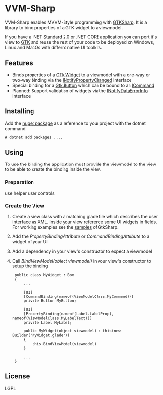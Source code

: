 # VVM-Sharp # 

VVM-Sharp enables MVVM-Style programming with [GTKSharp][]. It is a library to bind properties of a GTK widget to a viewmodel. 

If you have a .NET Standard 2.0 or .NET CORE application you can port it's view to [GTK][] and reuse the rest of your code to be deployed on Windows, Linux and MacOs with differnt native UI toolkits.

[GtkSharp]: https://github.com/GtkSharp/GtkSharp
[Gtk]: https://gtk.org

## Features ##
 * Binds properties of a [GTk.Widget][Gtk.Widget] to a viewmodel with a one-way or two-way binding via the [INotifyPropertyChanged][] interface
 * Special binding for a [Gtk.Button][] which can be bound to an [ICommand][]
 * Planned: Support validation of widgets via the [INotifyDataErrorInfo][] interface

 [Gtk.Widget]: https://google.de
 [Gtk.Button]: https://google.de
 [ICommand]: https://google.de
 [INotifyPropertyChanged]: https://google.de
 [INotifyDataErrorInfo]: https://google.de

## Installing ##
Add the [nuget package][1] as a reference to your project with the dotnet command

    # dotnet add packages ....

[1]: https://google.de

## Using ##
To use the binding the application must provide the viewmodel to the view to be able to create the binding inside the view.

### Preparation ###
use helper user controls


### Create the View ###
1. Create a view class with a matching glade file which describes the user interface as XML. Inside your view reference some UI widgets in fields. For working examples see the [samples][] of GtkSharp.
2. Add the _PropertyBindingAttribute_ or _CommandBindingAttribute_ to a widget of your UI
2. Add a dependency in your view's constructor to expect a viewmodel
3. Call _BindViewModel(object viewmodel)_ in your view's constructor to setup the binding
    
        public class MyWidget : Box
        {
            ...

            [UI]
            [CommandBinding(nameof(ViewModelClass.MyCommand))]
            private Button MyButton;

            [UI]
            [PropertyBinding(nameof(Label.LabelProp), nameof(ViewModelClass.MyLabelText))]
            private Label MyLabel;

            public MyWidget(object viewmodel) : this(new Builder("MyWidget.glade")) 
            { 
                this.BindViewModel(viewmodel)
            }

            ...
        }
[samples]: https://google.de

## License ##
LGPL